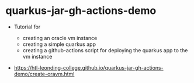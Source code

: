 # quarkus-jar-gh-actions-demo

- Tutorial for
  - creating an oracle vm instance
  - creating a simple quarkus app
  - creating a github-actions script for deploying the quarkus app to the vm instance  


- https://htl-leonding-college.github.io/quarkus-jar-gh-actions-demo/create-oravm.html